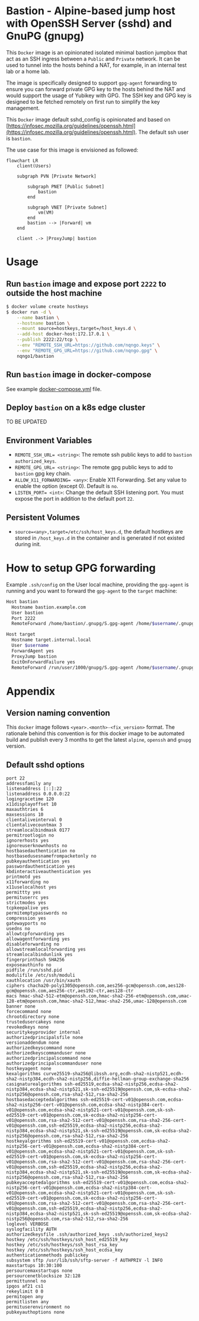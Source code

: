 # Bastion - Alpine-based jump host with OpenSSH Server (sshd) and GnuPG (gnupg)

This `Docker` image is an opinionated isolated minimal bastion jumpbox that act as an SSH ingress between a `Public` and `Private` network. It can be used to tunnel into the hosts behind a NAT, for example, in an internal test lab or a home lab.

The image is specifically designed to support `gpg-agent` forwarding to ensure you can forward private GPG key to the hosts behind the NAT and would support the usage of Yubikey with GPG. The SSH key and GPG key is designed to be fetched remotely on first run to simplify the key management.

This `Docker` image default sshd_config is opinionated and based on [https://infosec.mozilla.org/guidelines/openssh.html](https://infosec.mozilla.org/guidelines/openssh.html). The default ssh user is `bastion`.

The use case for this image is envisioned as followed:

```mermaid
flowchart LR
    client(Users)

    subgraph PVN [Private Network]

        subgraph PNET [Public Subnet]
            bastion
        end

        subgraph VNET [Private Subnet]
            vm(VM)
        end
        bastion --> |Forward| vm
    end

    client .-> |ProxyJump| bastion
```

# Usage

## Run `bastion` image and expose port `2222` to outside the host machine

```bash
$ docker volume create hostkeys
$ docker run -d \
    --name bastion \
    --hostname bastion \
    --mount source=hostkeys,target=/host_keys.d \
    --add-host docker-host:172.17.0.1 \
    --publish 2222:22/tcp \
    --env "REMOTE_SSH_URL=https://github.com/nqngo.keys" \
    --env "REMOTE_GPG_URL=https://github.com/nqngo.gpg" \
    nqngo1/bastion
```

## Run `bastion` image in docker-compose

See example [docker-compose.yml](docker-compose.yml) file.

## Deploy `bastion` on a k8s edge cluster

TO BE UPDATED

## Environment Variables

- `REMOTE_SSH_URL= <string>`: The remote ssh public keys to add to `bastion` `authorized_keys`.
- `REMOTE_GPG_URL= <string>`: The remote gpg public keys to add to `bastion` gpg key chain.
- `ALLOW_X11_FORWARDING= <any>`: Enable X11 Forwarding. Set any value to enable the option (except 0). Default is `no`.
- `LISTEN_PORT= <int>`: Change the default SSH listening port. You must expose the port in addition to the default port `22`.

## Persistent Volumes

- `source=<any>,target=/etc/ssh/host_keys.d`, the default hostkeys are stored in `/host_keys.d` in the container and is generated if not existed during init.

# How to setup GPG forwarding

Example `.ssh/config` on the User local machine, providing the `gpg-agent` is running and you want to forward the `gpg-agent` to the `target` machine:

```bash
Host bastion
  Hostname bastion.example.com
  User bastion
  Port 2222
  RemoteForward /home/bastion/.gnupg/S.gpg-agent /home/$username/.gnupg/S.gpg-agent.extra

Host target
  Hostname target.internal.local
  User $username
  ForwardAgent yes
  ProxyJump bastion
  ExitOnForwardFailure yes
  RemoteForward /run/user/1000/gnupg/S.gpg-agent /home/$username/.gnupg/S.gpg-agent.extra
```

# Appendix

## Version naming convention

This `docker` image follows `<year>.<month>-<fix_version>` format. The rationale behind this convention is for this docker image to be automated build and publish every 3 months to get the latest `alpine`, `openssh` and `gnupg` version.

## Default sshd options

```
port 22
addressfamily any
listenaddress [::]:22
listenaddress 0.0.0.0:22
logingracetime 120
x11displayoffset 10
maxauthtries 6
maxsessions 10
clientaliveinterval 0
clientalivecountmax 3
streamlocalbindmask 0177
permitrootlogin no
ignorerhosts yes
ignoreuserknownhosts no
hostbasedauthentication no
hostbasedusesnamefrompacketonly no
pubkeyauthentication yes
passwordauthentication yes
kbdinteractiveauthentication yes
printmotd yes
x11forwarding no
x11uselocalhost yes
permittty yes
permituserrc yes
strictmodes yes
tcpkeepalive yes
permitemptypasswords no
compression yes
gatewayports no
usedns no
allowtcpforwarding yes
allowagentforwarding yes
disableforwarding no
allowstreamlocalforwarding yes
streamlocalbindunlink yes
fingerprinthash SHA256
exposeauthinfo no
pidfile /run/sshd.pid
modulifile /etc/ssh/moduli
xauthlocation /usr/bin/xauth
ciphers chacha20-poly1305@openssh.com,aes256-gcm@openssh.com,aes128-gcm@openssh.com,aes256-ctr,aes192-ctr,aes128-ctr
macs hmac-sha2-512-etm@openssh.com,hmac-sha2-256-etm@openssh.com,umac-128-etm@openssh.com,hmac-sha2-512,hmac-sha2-256,umac-128@openssh.com
banner none
forcecommand none
chrootdirectory none
trustedusercakeys none
revokedkeys none
securitykeyprovider internal
authorizedprincipalsfile none
versionaddendum none
authorizedkeyscommand none
authorizedkeyscommanduser none
authorizedprincipalscommand none
authorizedprincipalscommanduser none
hostkeyagent none
kexalgorithms curve25519-sha256@libssh.org,ecdh-sha2-nistp521,ecdh-sha2-nistp384,ecdh-sha2-nistp256,diffie-hellman-group-exchange-sha256
casignaturealgorithms ssh-ed25519,ecdsa-sha2-nistp256,ecdsa-sha2-nistp384,ecdsa-sha2-nistp521,sk-ssh-ed25519@openssh.com,sk-ecdsa-sha2-nistp256@openssh.com,rsa-sha2-512,rsa-sha2-256
hostbasedacceptedalgorithms ssh-ed25519-cert-v01@openssh.com,ecdsa-sha2-nistp256-cert-v01@openssh.com,ecdsa-sha2-nistp384-cert-v01@openssh.com,ecdsa-sha2-nistp521-cert-v01@openssh.com,sk-ssh-ed25519-cert-v01@openssh.com,sk-ecdsa-sha2-nistp256-cert-v01@openssh.com,rsa-sha2-512-cert-v01@openssh.com,rsa-sha2-256-cert-v01@openssh.com,ssh-ed25519,ecdsa-sha2-nistp256,ecdsa-sha2-nistp384,ecdsa-sha2-nistp521,sk-ssh-ed25519@openssh.com,sk-ecdsa-sha2-nistp256@openssh.com,rsa-sha2-512,rsa-sha2-256
hostkeyalgorithms ssh-ed25519-cert-v01@openssh.com,ecdsa-sha2-nistp256-cert-v01@openssh.com,ecdsa-sha2-nistp384-cert-v01@openssh.com,ecdsa-sha2-nistp521-cert-v01@openssh.com,sk-ssh-ed25519-cert-v01@openssh.com,sk-ecdsa-sha2-nistp256-cert-v01@openssh.com,rsa-sha2-512-cert-v01@openssh.com,rsa-sha2-256-cert-v01@openssh.com,ssh-ed25519,ecdsa-sha2-nistp256,ecdsa-sha2-nistp384,ecdsa-sha2-nistp521,sk-ssh-ed25519@openssh.com,sk-ecdsa-sha2-nistp256@openssh.com,rsa-sha2-512,rsa-sha2-256
pubkeyacceptedalgorithms ssh-ed25519-cert-v01@openssh.com,ecdsa-sha2-nistp256-cert-v01@openssh.com,ecdsa-sha2-nistp384-cert-v01@openssh.com,ecdsa-sha2-nistp521-cert-v01@openssh.com,sk-ssh-ed25519-cert-v01@openssh.com,sk-ecdsa-sha2-nistp256-cert-v01@openssh.com,rsa-sha2-512-cert-v01@openssh.com,rsa-sha2-256-cert-v01@openssh.com,ssh-ed25519,ecdsa-sha2-nistp256,ecdsa-sha2-nistp384,ecdsa-sha2-nistp521,sk-ssh-ed25519@openssh.com,sk-ecdsa-sha2-nistp256@openssh.com,rsa-sha2-512,rsa-sha2-256
loglevel VERBOSE
syslogfacility AUTH
authorizedkeysfile .ssh/authorized_keys .ssh/authorized_keys2
hostkey /etc/ssh/hostkeys/ssh_host_ed25519_key
hostkey /etc/ssh/hostkeys/ssh_host_rsa_key
hostkey /etc/ssh/hostkeys/ssh_host_ecdsa_key
authenticationmethods publickey
subsystem sftp /usr/lib/ssh/sftp-server -f AUTHPRIV -l INFO
maxstartups 10:30:100
persourcemaxstartups none
persourcenetblocksize 32:128
permittunnel no
ipqos af21 cs1
rekeylimit 0 0
permitopen any
permitlisten any
permituserenvironment no
pubkeyauthoptions none
```